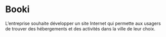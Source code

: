 # Booki
L’entreprise souhaite développer un site Internet qui permette aux usagers de trouver des hébergements et des activités dans la ville de leur choix.
